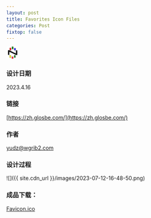 ```yaml
---
layout: post
title: Favorites Icon Files
categories: Post
fixtop: false
---
```

<img src="/assets/favicon.png">

### 设计日期
2023.4.16

### 链接
[https://zh.glosbe.com/](https://zh.glosbe.com/)

### 作者
yudz@wgrib2.com

### 设计过程
![]({{ site.cdn_url }}/images/2023-07-12-16-48-50.png)

### 成品下载：
[Favicon.ico](/assets/favicon.png)